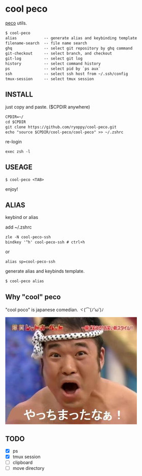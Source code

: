 # cool peco

[peco](https://github.com/peco/peco) utils.

```
$ cool-peco
alias            -- generate alias and keybinding template
filename-search  -- file name search
ghq              -- select git repository by ghq command
git-checkout     -- select branch, and checkout
git-log          -- select git log
history          -- select command history
ps               -- select pid by `ps aux`
ssh              -- select ssh host from ~/.ssh/config
tmux-session     -- select tmux session
```

## INSTALL

just copy and paste. ($CPDIR anywhere)

```
CPDIR=~/
cd $CPDIR
git clone https://github.com/ryoppy/cool-peco.git
echo "source $CPDIR/cool-peco/cool-peco" >> ~/.zshrc
```

re-login

```
exec zsh -l
```

## USEAGE

```
$ cool-peco <TAB>
```

enjoy!

## ALIAS

keybind or alias

add ~/.zshrc

```
zle -N cool-peco-ssh
bindkey '^h' cool-peco-ssh # ctrl+h
```

or

```
alias sp=cool-peco-ssh
```

generate alias and keybinds template.

```
$ cool-peco alias
```

## Why "cool" peco

"cool poco" is japanese comedian. ヾ(⌒(ﾉ'ω')ﾉ

![クールポコ](./cool-poco.jpg)

## TODO

- [x] ps
- [x] tmux session
- [ ] clipboard
- [ ] move directory
